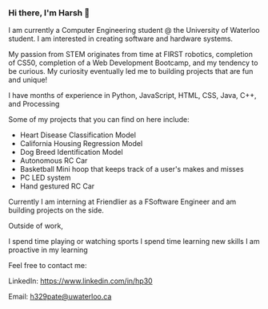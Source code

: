 ### Hi there, I'm Harsh 👋

I am currently a Computer Engineering student @ the University of Waterloo student. I am interested in creating software and hardware systems. 

My passion from STEM originates from time at FIRST robotics, completion of CS50, completion of a Web Development Bootcamp, and my tendency to be curious. My curiosity eventually led me to building projects that are fun and unique! 

I have months of experience in Python, JavaScript, HTML, CSS, Java, C++, and Processing 

Some of my projects that you can find on here include: 

- Heart Disease Classification Model
- California Housing Regression Model
- Dog Breed Identification Model
- Autonomous RC Car
- Basketball Mini hoop that keeps track of a user's makes and misses 
- PC LED system  
- Hand gestured RC Car 

Currently I am interning at Friendlier as a FSoftware Engineer and am building projects on the side.

Outside of work,  

I spend time playing or watching sports 
I spend time learning new skills
I am proactive in my learning

Feel free to contact me: 

LinkedIn: https://www.linkedin.com/in/hp30

Email: h329pate@uwaterloo.ca
